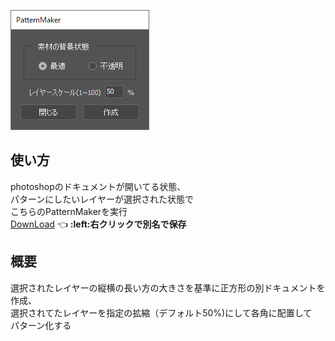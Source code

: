 ![editor](PatternMaker.png "editor")

## 使い方
photoshopのドキュメントが開いてる状態、  
パターンにしたいレイヤーが選択された状態で  
こちらのPatternMakerを実行  
[DownLoad](PatternMaker.jsx) :point_left: **:left:右クリックで別名で保存**

## 概要
選択されたレイヤーの縦横の長い方の大きさを基準に正方形の別ドキュメントを作成、  
選択されてたレイヤーを指定の拡縮（デフォルト50%)にして各角に配置して  
パターン化する  
